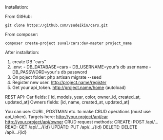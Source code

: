Installation:

From GitHub:

    git clone https://github.com/vsudeikin/cars.git

From composer:

    composer create-project suval/cars:dev-master project_name

After installation:
1)    create DB "cars"
2)    .env: - DB_DATABASE=cars
            - DB_USERNAME=your's db user name
            - DB_PASSWORD=your's db password
3) On poject folder: php artisan migrate --seed
4) Register new user. http://project.name/register
5) Get your api_token. http://project.name/home (autoload)

REST API:
    Car fields: [ id, models, year, color, owner_id, created_at, updated_at]
    Owners fields: [id, name, created_at, updated_at]

You can use: CURL, POSTMAN etc. to make CRUD operations (must use api_token).
Targets here: 
            http://your.project/api/car
            http://your.project/api/owner
CRUD request methods:
CREATE: POST /api/...
READ: GET /api/.../{id}
UPDATE: PUT /api/.../{id} 
DELETE: DELETE /api/.../{id}
